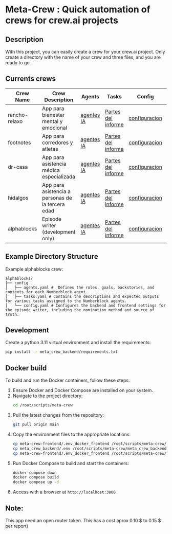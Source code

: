 # Meta-Crew : Quick automation of crews for crew.ai projects

## Description
With this project, you can easily create a crew for your crew.ai project. Only create a directory with the name of your crew and three files, and you are ready to go.

## Currents crews

| Crew Name      | Crew Description                          | Agents                                                                 | Tasks                                                                 | Config                                                                 | Caption                       |
|----------------|-------------------------------------------|-----------------------------------------------------------------------|-----------------------------------------------------------------------|-----------------------------------------------------------------------|-------------------------------|
| rancho-relaxo  | App para bienestar mental y emocional     | [agentes IA](etc/configs/rancho-relaxo/config/agents.yaml)           | [Partes del informe](etc/configs/rancho-relaxo/config/tasks.yaml)             | [configuracion](etc/configs/rancho-relaxo/config/config.yaml)           | Mental wellness app          |
| footnotes      | App para corredores y atletas             | [agentes IA](etc/configs/footnotes/config/agents.yaml)               | [Partes del informe](etc/configs/footnotes/config/tasks.yaml)                 | [configuracion](etc/configs/footnotes/config/config.yaml)               | Running and athlete app      |
| dr-casa        | App para asistencia médica especializada  | [agentes IA](etc/configs/dr-casa/config/agents.yaml)                 | [Partes del informe](etc/configs/dr-casa/config/tasks.yaml)                   | [configuracion](etc/configs/dr-casa/config/config.yaml)                 | Specialized medical assistance app |
| hidalgos       | App para asistencia a personas de la tercera edad | [agentes IA](etc/configs/hidalgos/config/agents.yaml)           | [Partes del informe](etc/configs/hidalgos/config/tasks.yaml)                 | [configuracion](etc/configs/hidalgos/config/config.yaml)                | Elderly assistance app       |
| alphablocks    | Episode writer (development only)                           | [agentes IA](etc/configs/alphablocks/config/agents.yaml)             | [Partes del informe](etc/configs/alphablocks/config/tasks.yaml)               | [configuracion](etc/configs/alphablocks/config/config.yaml)             | Create scripts for episodes  |

## Example Directory Structure

Example alphablocks crew:
```
alphablocks/
├── config
│   ├── agents.yaml #  Defines the roles, goals, backstories, and contexts for each Numberblock agent.
│   ├── tasks.yaml # Contains the descriptions and expected outputs for various tasks assigned to the Numberblock agents.
│   └── config.yaml # Configures the backend and frontend settings for the episode writer, including the nomination method and source of truth.
```

## Development
Create a python 3.11 virtual environment and install the requirements:
```bash
pip install -r meta_crew_backend/requirements.txt
```

## Docker build
To build and run the Docker containers, follow these steps:

1. Ensure Docker and Docker Compose are installed on your system.
2. Navigate to the project directory:
   ```bash
   cd /root/scripts/meta-crew
   ```
3. Pull the latest changes from the repository:
   ```bash
   git pull origin main
   ```
4. Copy the environment files to the appropriate locations:
   ```bash
   cp meta-crew-frontend/.env_docker_frontend /root/scripts/meta-crew/meta-crew-frontend/.env
   cp meta_crew_backend/.env /root/scripts/meta-crew/meta_crew_backend/.env
   cp meta-crew-frontend/.env_docker_frontend /root/scripts/meta-crew/meta-crew-frontend/.env_docker_frontend
   ```
5. Run Docker Compose to build and start the containers:
   ```bash
   docker compose down
   docker compose build
   docker compose up -d
   ```
6. Access with a browser at `http://localhost:3000` 

## Note:
This app need an open router token. This has a cost  aprox 0.10 $ to 0.15 $ per report)
